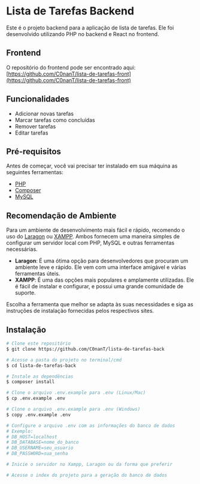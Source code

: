 # Lista de Tarefas Backend

Este é o projeto backend para a aplicação de lista de tarefas. Ele foi desenvolvido utilizando PHP no backend e React no frontend.

## Frontend

O repositório do frontend pode ser encontrado aqui: [https://github.com/C0nanT/lista-de-tarefas-front](https://github.com/C0nanT/lista-de-tarefas-front)

## Funcionalidades

- Adicionar novas tarefas
- Marcar tarefas como concluídas
- Remover tarefas
- Editar tarefas

## Pré-requisitos

Antes de começar, você vai precisar ter instalado em sua máquina as seguintes ferramentas:
- [PHP](https://www.php.net/)
- [Composer](https://getcomposer.org/)
- [MySQL](https://www.mysql.com/)

## Recomendação de Ambiente

Para um ambiente de desenvolvimento mais fácil e rápido, recomendo o uso do [Laragon](https://laragon.org/) ou [XAMPP](https://www.apachefriends.org/index.html). Ambos fornecem uma maneira simples de configurar um servidor local com PHP, MySQL e outras ferramentas necessárias.

- **Laragon**: É uma ótima opção para desenvolvedores que procuram um ambiente leve e rápido. Ele vem com uma interface amigável e várias ferramentas úteis.
- **XAMPP**: É uma das opções mais populares e amplamente utilizadas. Ele é fácil de instalar e configurar, e possui uma grande comunidade de suporte.

Escolha a ferramenta que melhor se adapta às suas necessidades e siga as instruções de instalação fornecidas pelos respectivos sites.

## Instalação

```bash
# Clone este repositório
$ git clone https://github.com/C0nanT/lista-de-tarefas-back

# Acesse a pasta do projeto no terminal/cmd
$ cd lista-de-tarefas-back

# Instale as dependências
$ composer install

# Clone o arquivo .env.example para .env (Linux/Mac)
$ cp .env.example .env

# Clone o arquivo .env.example para .env (Windows)
$ copy .env.example .env

# Configure o arquivo .env com as informações do banco de dados
# Exemplo:
# DB_HOST=localhost
# DB_DATABASE=nome_do_banco
# DB_USERNAME=seu_usuario
# DB_PASSWORD=sua_senha

# Inicie o servidor no Xampp, Laragon ou da forma que preferir

# Acesse o index do projeto para a geração do banco de dados
```
